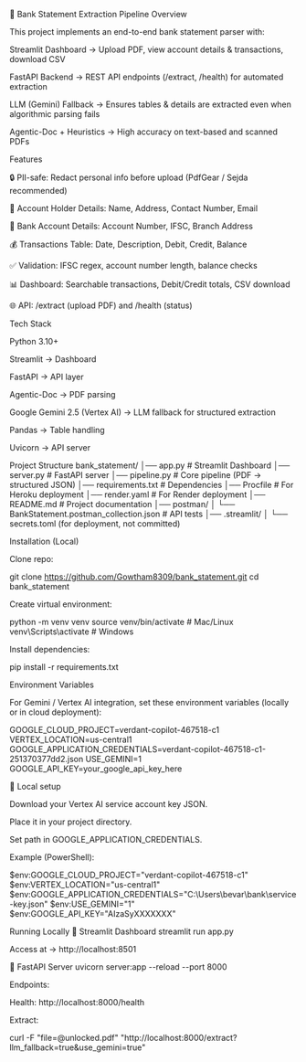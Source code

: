 📄 Bank Statement Extraction Pipeline
Overview

This project implements an end-to-end bank statement parser with:

Streamlit Dashboard → Upload PDF, view account details & transactions, download CSV

FastAPI Backend → REST API endpoints (/extract, /health) for automated extraction

LLM (Gemini) Fallback → Ensures tables & details are extracted even when algorithmic parsing fails

Agentic-Doc + Heuristics → High accuracy on text-based and scanned PDFs

Features

🔒 PII-safe: Redact personal info before upload (PdfGear / Sejda recommended)

📑 Account Holder Details: Name, Address, Contact Number, Email

🏦 Bank Account Details: Account Number, IFSC, Branch Address

💰 Transactions Table: Date, Description, Debit, Credit, Balance

✅ Validation: IFSC regex, account number length, balance checks

📊 Dashboard: Searchable transactions, Debit/Credit totals, CSV download

🌐 API: /extract (upload PDF) and /health (status)

Tech Stack

Python 3.10+

Streamlit → Dashboard

FastAPI → API layer

Agentic-Doc → PDF parsing

Google Gemini 2.5 (Vertex AI) → LLM fallback for structured extraction

Pandas → Table handling

Uvicorn → API server

Project Structure
bank_statement/
│── app.py                 # Streamlit Dashboard
│── server.py              # FastAPI server
│── pipeline.py            # Core pipeline (PDF → structured JSON)
│── requirements.txt       # Dependencies
│── Procfile               # For Heroku deployment
│── render.yaml            # For Render deployment
│── README.md              # Project documentation
│── postman/
│   └── BankStatement.postman_collection.json  # API tests
│── .streamlit/
│   └── secrets.toml (for deployment, not committed)

Installation (Local)

Clone repo:

git clone https://github.com/Gowtham8309/bank_statement.git
cd bank_statement


Create virtual environment:

python -m venv venv
source venv/bin/activate   # Mac/Linux
venv\Scripts\activate      # Windows


Install dependencies:

pip install -r requirements.txt

Environment Variables

For Gemini / Vertex AI integration, set these environment variables (locally or in cloud deployment):

GOOGLE_CLOUD_PROJECT=verdant-copilot-467518-c1
VERTEX_LOCATION=us-central1
GOOGLE_APPLICATION_CREDENTIALS=verdant-copilot-467518-c1-251370377dd2.json
USE_GEMINI=1
GOOGLE_API_KEY=your_google_api_key_here

🔹 Local setup

Download your Vertex AI service account key JSON.

Place it in your project directory.

Set path in GOOGLE_APPLICATION_CREDENTIALS.

Example (PowerShell):

$env:GOOGLE_CLOUD_PROJECT="verdant-copilot-467518-c1"
$env:VERTEX_LOCATION="us-central1"
$env:GOOGLE_APPLICATION_CREDENTIALS="C:\Users\bevar\bank\service-key.json"
$env:USE_GEMINI="1"
$env:GOOGLE_API_KEY="AIzaSyXXXXXXX"

Running Locally
🔹 Streamlit Dashboard
streamlit run app.py


Access at → http://localhost:8501

🔹 FastAPI Server
uvicorn server:app --reload --port 8000


Endpoints:

Health: http://localhost:8000/health

Extract:

curl -F "file=@unlocked.pdf" "http://localhost:8000/extract?llm_fallback=true&use_gemini=true"

